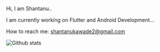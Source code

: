 Hi, I am Shantanu..

I am currently working on Flutter and Android Development...

How to reach me: shantanukawade2@gmail.com

![Github stats](https://github-readme-stats.vercel.app/api?username=shantanu1k)
